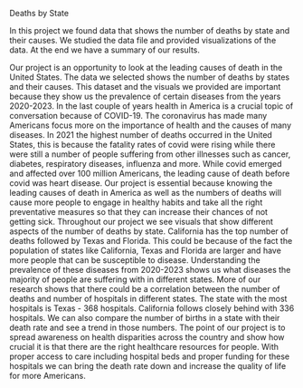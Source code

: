Deaths by State 

In this project we found data that shows the number of deaths by state and their causes. We studied the data file and provided visualizations of the data. At the end we have a summary of our results. 

Our project is an opportunity to look at the leading causes of death in the United States. The data we selected shows the number of deaths by states and their causes. This dataset and the visuals we provided are important because they show us the prevalence of certain diseases from the years 2020-2023. In the last couple of years health in America is a crucial topic of conversation because of COVID-19. The coronavirus has made many Americans focus more on the importance of health and the causes of many diseases. In 2021 the highest number of deaths occurred in the United States, this is because the fatality rates of covid were rising while there were still a number of people suffering from other illnesses such as cancer, diabetes, respiratory diseases, influenza and more. While covid emerged and affected over 100 million Americans, the leading cause of death before covid was heart disease. Our project is essential because knowing the leading causes of death in America as well as the numbers of deaths will cause more people to engage in healthy habits and take all the right preventative measures so that they can increase their chances of not getting sick. Throughout our project we see visuals that show different aspects of the number of deaths by state. California has the top number of deaths followed by Texas and Florida. This could be because of the fact the population of states like California, Texas and Florida are larger and have more people that can be susceptible to disease. Understanding the prevalence of these diseases from 2020-2023 shows us what diseases the majority of people are suffering with in different states. More of our research shows that there could be a correlation between the number of deaths and number of hospitals in different states. The state with the most hospitals is Texas - 368 hospitals. California follows closely behind with 336 hospitals. We can also compare the number of births in a state with their death rate and see a trend in those numbers. The point of our project is to spread awareness on health disparities across the country and show how crucial it is that there are the right healthcare resources for people. With proper access to care including hospital beds and proper funding for these hospitals we can bring the death rate down and increase the quality of life for more Americans. 
